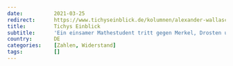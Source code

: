 ```yaml
---
date:          2021-03-25
redirect:      https://www.tichyseinblick.de/kolumnen/alexander-wallasch-heute/inzidenz-ein-einsamer-mathestudent-tritt-gegen-merkel-drosten-und-co-an/
title:         Tichys Einblick
subtitle:      'Ein einsamer Mathestudent tritt gegen Merkel, Drosten und Co an'
country:       DE
categories:    [Zahlen, Widerstand]
tags:          []
---
```

